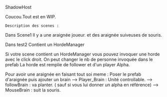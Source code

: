 ShadowHost


Coucou.Tout est en WIP.
	
	Description des scenes : 
Dans Scene1
Il y a une araignée joueur. et des araignée suiveuses de souris.

Dans test2
Contient un HordeManager

Si votre scene contient un HordeManager
vous pouvez invoquer une horde avec le click droit. 
On peut changer le nb de personne invoquée dans le prefab
La horde est remplie de follower et d'un player Alpha.


Pour avoir une araignée en faisant tout soi meme : Poser le prefab d'araignée puis ajouter un brain
	--> Player_Brain : Unité controllable. 
	--> followBrain : va planter. ( sauf si vous lui donner un alpha en référence)
	--> MouseBrain : suit la souris. 

